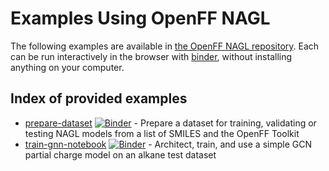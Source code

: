 # Examples Using OpenFF NAGL

The following examples are available in [the OpenFF NAGL repository](https://github.com/openforcefield/openff-nagl/tree/main/examples). Each can be run interactively in the browser with [binder](https://mybinder.org/v2/gh/openforcefield/openff-nagl/main?filepath=%2Fexamples%2F), without installing anything on your computer. 

## Index of provided examples

* [prepare-dataset](https://github.com/openforcefield/openff-nagl/tree/main/examples/prepare-datset) [![Binder](https://mybinder.org/badge_logo.svg)](https://mybinder.org/v2/gh/openforcefield/openff-nagl/main?labpath=examples%2Fprepare-datset%2Fprepare-datset.ipynb) - Prepare a dataset for training, validating or testing NAGL models from a list of SMILES and the OpenFF Toolkit
* [train-gnn-notebook](https://github.com/openforcefield/openff-nagl/tree/main/examples/train-gnn-notebook) [![Binder](https://mybinder.org/badge_logo.svg)](https://mybinder.org/v2/gh/openforcefield/openff-nagl/main?labpath=examples%2Ftrain-gnn-notebook%2Ftrain-gnn-notebook.ipynb) - Architect, train, and use a simple GCN partial charge model on an alkane test dataset

